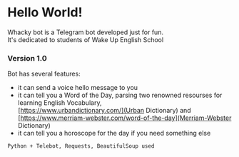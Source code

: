 # Hello World!

Whacky bot is a Telegram bot developed just for fun.  
It's dedicated to students of Wake Up English School  
  
  
### Version 1.0  
Bot has several features:  

- it can send a voice hello message  to you  
- it can tell you a Word of the Day, parsing two renowned resourses for learning English Vocabulary,  
[https://www.urbandictionary.com/](Urban Dictionary) and [https://www.merriam-webster.com/word-of-the-day](Merriam-Webster Dictionary)
- it can tell you a horoscope for the day if you need something else
  
  
```Python + Telebot, Requests, BeautifulSoup used```
